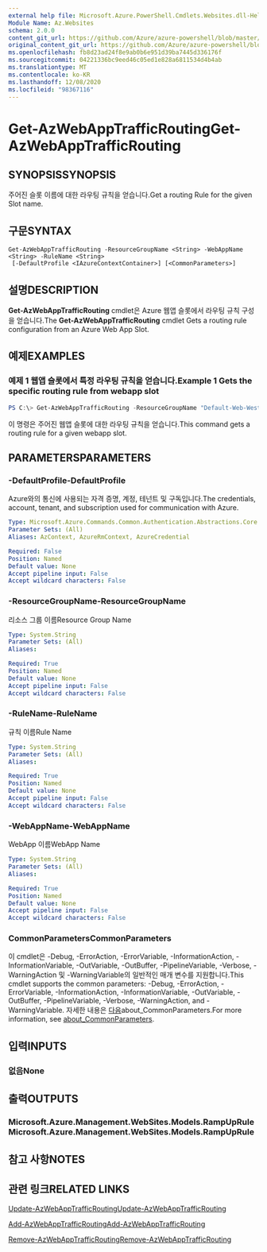 ```yaml
---
external help file: Microsoft.Azure.PowerShell.Cmdlets.Websites.dll-Help.xml
Module Name: Az.Websites
schema: 2.0.0
content_git_url: https://github.com/Azure/azure-powershell/blob/master/src/Websites/Websites/help/Get-AzWebAppTrafficRouting.md
original_content_git_url: https://github.com/Azure/azure-powershell/blob/master/src/Websites/Websites/help/Get-AzWebAppTrafficRouting.md
ms.openlocfilehash: fb8d23ad24f8e9ab0b6e951d39ba7445d336176f
ms.sourcegitcommit: 04221336bc9eed46c05ed1e828a6811534d4b4ab
ms.translationtype: MT
ms.contentlocale: ko-KR
ms.lasthandoff: 12/08/2020
ms.locfileid: "98367116"
---
```

# <span data-ttu-id="db1e8-101">Get-AzWebAppTrafficRouting</span><span class="sxs-lookup"><span data-stu-id="db1e8-101">Get-AzWebAppTrafficRouting</span></span>

## <span data-ttu-id="db1e8-102">SYNOPSIS</span><span class="sxs-lookup"><span data-stu-id="db1e8-102">SYNOPSIS</span></span>
<span data-ttu-id="db1e8-103">주어진 슬롯 이름에 대한 라우팅 규칙을 얻습니다.</span><span class="sxs-lookup"><span data-stu-id="db1e8-103">Get a routing Rule for the given Slot name.</span></span>

## <span data-ttu-id="db1e8-104">구문</span><span class="sxs-lookup"><span data-stu-id="db1e8-104">SYNTAX</span></span>

```
Get-AzWebAppTrafficRouting -ResourceGroupName <String> -WebAppName <String> -RuleName <String>
 [-DefaultProfile <IAzureContextContainer>] [<CommonParameters>]
```

## <span data-ttu-id="db1e8-105">설명</span><span class="sxs-lookup"><span data-stu-id="db1e8-105">DESCRIPTION</span></span>
<span data-ttu-id="db1e8-106">**Get-AzWebAppTrafficRouting** cmdlet은 Azure 웹앱 슬롯에서 라우팅 규칙 구성을 얻습니다.</span><span class="sxs-lookup"><span data-stu-id="db1e8-106">The **Get-AzWebAppTrafficRouting** cmdlet Gets a routing rule configuration from an Azure Web App Slot.</span></span>

## <span data-ttu-id="db1e8-107">예제</span><span class="sxs-lookup"><span data-stu-id="db1e8-107">EXAMPLES</span></span>

### <span data-ttu-id="db1e8-108">예제 1 웹앱 슬롯에서 특정 라우팅 규칙을 얻습니다.</span><span class="sxs-lookup"><span data-stu-id="db1e8-108">Example 1 Gets the specific routing rule from webapp slot</span></span>
```powershell
PS C:\> Get-AzWebAppTrafficRouting -ResourceGroupName "Default-Web-WestUS" -WebAppName "ContosoSite"  -RuleName 'Stg'
```

<span data-ttu-id="db1e8-109">이 명령은 주어진 웹앱 슬롯에 대한 라우팅 규칙을 얻습니다.</span><span class="sxs-lookup"><span data-stu-id="db1e8-109">This command gets a routing rule for a given webapp slot.</span></span>

## <span data-ttu-id="db1e8-110">PARAMETERS</span><span class="sxs-lookup"><span data-stu-id="db1e8-110">PARAMETERS</span></span>

### <span data-ttu-id="db1e8-111">-DefaultProfile</span><span class="sxs-lookup"><span data-stu-id="db1e8-111">-DefaultProfile</span></span>
<span data-ttu-id="db1e8-112">Azure와의 통신에 사용되는 자격 증명, 계정, 테넌트 및 구독입니다.</span><span class="sxs-lookup"><span data-stu-id="db1e8-112">The credentials, account, tenant, and subscription used for communication with Azure.</span></span>

```yaml
Type: Microsoft.Azure.Commands.Common.Authentication.Abstractions.Core.IAzureContextContainer
Parameter Sets: (All)
Aliases: AzContext, AzureRmContext, AzureCredential

Required: False
Position: Named
Default value: None
Accept pipeline input: False
Accept wildcard characters: False
```

### <span data-ttu-id="db1e8-113">-ResourceGroupName</span><span class="sxs-lookup"><span data-stu-id="db1e8-113">-ResourceGroupName</span></span>
<span data-ttu-id="db1e8-114">리소스 그룹 이름</span><span class="sxs-lookup"><span data-stu-id="db1e8-114">Resource Group Name</span></span>

```yaml
Type: System.String
Parameter Sets: (All)
Aliases:

Required: True
Position: Named
Default value: None
Accept pipeline input: False
Accept wildcard characters: False
```

### <span data-ttu-id="db1e8-115">-RuleName</span><span class="sxs-lookup"><span data-stu-id="db1e8-115">-RuleName</span></span>
<span data-ttu-id="db1e8-116">규칙 이름</span><span class="sxs-lookup"><span data-stu-id="db1e8-116">Rule Name</span></span>
```yaml
Type: System.String
Parameter Sets: (All)
Aliases:

Required: True
Position: Named
Default value: None
Accept pipeline input: False
Accept wildcard characters: False
```

### <span data-ttu-id="db1e8-117">-WebAppName</span><span class="sxs-lookup"><span data-stu-id="db1e8-117">-WebAppName</span></span>
<span data-ttu-id="db1e8-118">WebApp 이름</span><span class="sxs-lookup"><span data-stu-id="db1e8-118">WebApp Name</span></span>

```yaml
Type: System.String
Parameter Sets: (All)
Aliases:

Required: True
Position: Named
Default value: None
Accept pipeline input: False
Accept wildcard characters: False
```

### <span data-ttu-id="db1e8-119">CommonParameters</span><span class="sxs-lookup"><span data-stu-id="db1e8-119">CommonParameters</span></span>
<span data-ttu-id="db1e8-120">이 cmdlet은 -Debug, -ErrorAction, -ErrorVariable, -InformationAction, -InformationVariable, -OutVariable, -OutBuffer, -PipelineVariable, -Verbose, -WarningAction 및 -WarningVariable의 일반적인 매개 변수를 지원합니다.</span><span class="sxs-lookup"><span data-stu-id="db1e8-120">This cmdlet supports the common parameters: -Debug, -ErrorAction, -ErrorVariable, -InformationAction, -InformationVariable, -OutVariable, -OutBuffer, -PipelineVariable, -Verbose, -WarningAction, and -WarningVariable.</span></span> <span data-ttu-id="db1e8-121">자세한 내용은 [다음](http://go.microsoft.com/fwlink/?LinkID=113216)about_CommonParameters.</span><span class="sxs-lookup"><span data-stu-id="db1e8-121">For more information, see [about_CommonParameters](http://go.microsoft.com/fwlink/?LinkID=113216).</span></span>

## <span data-ttu-id="db1e8-122">입력</span><span class="sxs-lookup"><span data-stu-id="db1e8-122">INPUTS</span></span>

### <span data-ttu-id="db1e8-123">없음</span><span class="sxs-lookup"><span data-stu-id="db1e8-123">None</span></span>

## <span data-ttu-id="db1e8-124">출력</span><span class="sxs-lookup"><span data-stu-id="db1e8-124">OUTPUTS</span></span>

### <span data-ttu-id="db1e8-125">Microsoft.Azure.Management.WebSites.Models.RampUpRule</span><span class="sxs-lookup"><span data-stu-id="db1e8-125">Microsoft.Azure.Management.WebSites.Models.RampUpRule</span></span>

## <span data-ttu-id="db1e8-126">참고 사항</span><span class="sxs-lookup"><span data-stu-id="db1e8-126">NOTES</span></span>

## <span data-ttu-id="db1e8-127">관련 링크</span><span class="sxs-lookup"><span data-stu-id="db1e8-127">RELATED LINKS</span></span>

[<span data-ttu-id="db1e8-128">Update-AzWebAppTrafficRouting</span><span class="sxs-lookup"><span data-stu-id="db1e8-128">Update-AzWebAppTrafficRouting</span></span>](./Update-AzWebAppTrafficRouting.md)

[<span data-ttu-id="db1e8-129">Add-AzWebAppTrafficRouting</span><span class="sxs-lookup"><span data-stu-id="db1e8-129">Add-AzWebAppTrafficRouting</span></span>](./Add-AzWebAppTrafficRouting.md)

[<span data-ttu-id="db1e8-130">Remove-AzWebAppTrafficRouting</span><span class="sxs-lookup"><span data-stu-id="db1e8-130">Remove-AzWebAppTrafficRouting</span></span>](./Remove-AzWebAppTrafficRouting.md)
